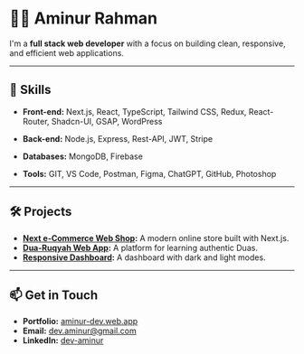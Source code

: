 # 👨‍💻 Aminur Rahman

I'm a **full stack web developer** with a focus on building clean, responsive, and efficient web applications.

---

## 🔧 Skills

- **Front-end:** 
Next.js, React, TypeScript, Tailwind CSS, Redux, React-Router, Shadcn-UI, GSAP, WordPress

- **Back-end:**
Node.js, Express, Rest-API, JWT, Stripe

- **Databases:** 
MongoDB, Firebase

- **Tools:** 
GIT, VS Code, Postman, Figma, ChatGPT, GitHub, Photoshop

---

## 🛠️ Projects

- **[Next e-Commerce Web Shop](https://next-ecommerce-six-iota.vercel.app/):** A modern online store built with Next.js.
- **[Dua-Ruqyah Web App](https://dua-ruqyah-two.vercel.app/):** A platform for learning authentic Duas.
- **[Responsive Dashboard](https://reactdashbord.web.app/):** A dashboard with dark and light modes.

---

## 📫 Get in Touch

- **Portfolio:** [aminur-dev.web.app](https://aminur-dev.web.app/)
- **Email:** dev.aminur@gmail.com
- **LinkedIn:** [dev-aminur](https://www.linkedin.com/in/dev-aminur/)
